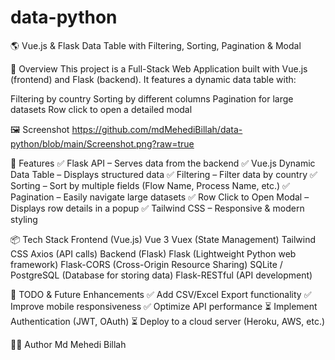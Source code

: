 # data-python

🌎 Vue.js & Flask Data Table with Filtering, Sorting, Pagination & Modal

📌 Overview
This project is a Full-Stack Web Application built with Vue.js (frontend) and Flask (backend).
It features a dynamic data table with:

Filtering by country
Sorting by different columns
Pagination for large datasets
Row click to open a detailed modal

🖼️ Screenshot
https://github.com/mdMehediBillah/data-python/blob/main/Screenshot.png?raw=true

🚀 Features
✅ Flask API – Serves data from the backend
✅ Vue.js Dynamic Data Table – Displays structured data
✅ Filtering – Filter data by country
✅ Sorting – Sort by multiple fields (Flow Name, Process Name, etc.)
✅ Pagination – Easily navigate large datasets
✅ Row Click to Open Modal – Displays row details in a popup
✅ Tailwind CSS – Responsive & modern styling

📦 Tech Stack
Frontend (Vue.js)
Vue 3
Vuex (State Management)
Tailwind CSS
Axios (API calls)
Backend (Flask)
Flask (Lightweight Python web framework)
Flask-CORS (Cross-Origin Resource Sharing)
SQLite / PostgreSQL (Database for storing data)
Flask-RESTful (API development)


📝 TODO & Future Enhancements
✅ Add CSV/Excel Export functionality
✅ Improve mobile responsiveness
✅ Optimize API performance
⏳ Implement Authentication (JWT, OAuth)
⏳ Deploy to a cloud server (Heroku, AWS, etc.)

👨‍💻 Author
Md Mehedi Billah
